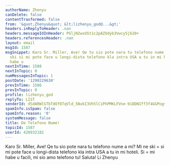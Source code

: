 ```yaml
---
authorName: Zhenyu
canDelete: false
contentTrasformed: false
from: '&quot;Zhenyu&quot; &lt;lizhenyu_god@...&gt;'
headers.inReplyToHeader: .nan
headers.messageIdInHeader: PGljN2wxdSt1c2pAZUdyb3Vwcy5jb20+
headers.referencesHeader: .nan
layout: email
msgId: 1587
msgSnippet: Karo Sr. Miller, Ave! Qe tu sio pote nara tu telefono nume a mi? Mi ne
  ski si mi pote face u longi-dista telefono kla intra USA a tu in mi hoteli. Si mi
  habe u
nextInTime: 1588
nextInTopic: 0
numMessagesInTopic: 1
postDate: '1290229630'
prevInTime: 1586
prevInTopic: 0
profile: lizhenyu_god
replyTo: LIST
senderId: dSdARWlGTbTdOf8TqVld_5NukI3Vh5lCiPhPMKLFVne-9iDDNIff3f4GGPogsgiJFZ7jSRQpc3xx8KX4mEumuPwiK9E7nAM_-eg
spamInfo.isSpam: false
spamInfo.reason: '0'
systemMessage: false
title: De Telefono Nume!
topicId: 1587
userId: 420932182
---
```


Karo Sr. Miller,
Ave! Qe tu sio pote nara tu telefono nume a mi? Mi ne ski =
si mi pote face u longi-dista telefono kla intra USA a tu in mi hoteli. Si =
mi habe u facili, mi sio amo telefono tu!
Saluta!
Li Zhenyu


